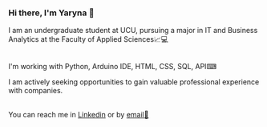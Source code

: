 ### Hi there, I'm Yaryna 👋
I am an undergraduate student at UCU, pursuing a major in IT and Business Analytics at the Faculty of Applied Sciences📈💻
<br>
<br>

I'm working with Python, Arduino IDE, HTML, CSS, SQL, API⌨

I am actively seeking opportunities to gain valuable professional experience with companies.
<br>
<br>

You can reach me in [Linkedin](https://www.linkedin.com/in/yaryna-petruniv-2482b6271/) or by [email📧](mailto:yaryna.petruniv@gmail.com)

